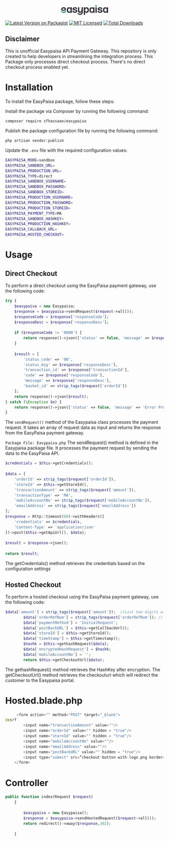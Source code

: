 <!--suppress ALL -->
<p align="center">
  <img src="logo.png" alt="EASYPAISA Payment Gateway" width="150"/><br/>
  <!-- <h3 align="center">Payfast</h3> -->
</p>

[![Latest Version on Packagist](https://img.shields.io/packagist/v/zfhassaan/easypaisa.svg?style=flat-square)](https://packagist.org/packages/zfhassaan/easypaisa)
[![MIT Licensed](https://img.shields.io/badge/license-MIT-brightgreen.svg?style=flat-square)](LICENSE.md)
[![Total Downloads](https://img.shields.io/packagist/dt/zfhassaan/easypaisa.svg?style=flat-square)](https://packagist.org/packages/zfhassaan/easypaisa)


## Disclaimer 
This is unofficial Easypaisa API Payment Gateway. This repository  is only created to help developers in streamlining the integration process. This Package only processes direct checkout process. There's no direct checkout process enabled yet.


# Installation
To install the EasyPaisa package, follow these steps:

Install the package via Composer by running the following command:

```bash
composer require zfhassaan/easypaisa
```

Publish the package configuration file by running the following command:

```php 
php artisan vendor:publish
```

Update the `.env` file with the required configuration values:

```bash
EASYPAISA_MODE=sandbox
EASYPAISA_SANDBOX_URL=
EASYPAISA_PRODUCTION_URL=
EASYPAISA_TYPE=direct
EASYPAISA_SANDBOX_USERNAME=
EASYPAISA_SANDBOX_PASSWORD=
EASYPAISA_SANDBOX_STOREID=
EASYPAISA_PRODUCTION_USERNAME=
EASYPAISA_PRODUCTION_PASSWORD=
EASYPAISA_PRODUCTION_STOREID=
EASYPAISA_PAYMENT_TYPE=MA
EASYPAISA_SANDBOX_HASHKEY=
EASYPAISA_PRODUCTION_HASHKEY=
EASYPAISA_CALLBACK_URL=
EASYPAISA_HOSTED_CHECKOUT=
```

# Usage

## Direct Checkout
To perform a direct checkout using the EasyPaisa payment gateway, use the following code:

```php 
try {
    $easypaisa = new Easypaisa;
    $response = $easypaisa->sendRequest($request->all());
    $responseCode = $response['responseCode'];
    $responseDesc = $response['responseDesc'];

    if ($responseCode != '0000') {
        return response()->json(['status' => false, 'message' => $responseDesc], Response::HTTP_NOT_ACCEPTABLE);
    }

    $result = [
        'status_code' => '00',
        'status_msg' => $response['responseDesc'],
        'transaction_id' => $response['transactionId'],
        'code' => $response['responseCode'],
        'message' => $response['responseDesc'],
        'basket_id' => strip_tags($request['orderId'])
    ];
    return response()->json($result);
} catch (\Exception $e) {
    return response()->json(['status' => false, 'message' => 'Error Processing Your Request.'], 500);
}
```

The `sendRequest()` method of the Easypaisa class processes the payment request. It takes an array of request data as input and returns the response from the EasyPaisa payment gateway.

`Package File: Easypaisa.php`
The sendRequest() method is defined in the Easypaisa package file. It processes the payment request by sending the data to the EasyPaisa API.

```php
$credentials = $this->getCredentials();

$data = [
    'orderId' => strip_tags($request['orderId']),
    'storeId' => $this->getStoreId(),
    'transactionAmount' => strip_tags($request['amount']),
    'transactionType' => 'MA',
    'mobileAccountNo' => strip_tags($request['mobileAccountNo']),
    'emailAddress' => strip_tags($request['emailAddress'])
];
$response = Http::timeout(60)->withHeaders([
    'credentials' => $credentials,
    'Content-Type' => 'application/json'
])->post($this->getApiUrl(), $data);

$result = $response->json();

return $result;
```

The getCredentials() method retrieves the credentials based on the configuration settings

## Hosted Checkout
To perform a hosted checkout using the EasyPaisa payment gateway, use the following code:
```php
$data['amount'] = strip_tags($request['amount']);  //Last two digits will be considered as Decimal
        $data['orderRefNum'] = strip_tags($request['orderRefNum']); // You can customize it (only Max 20 Alpha-Numeric characters)
        $data['paymentMethod'] = 'InitialRequest';
        $data['postBackURL'] = $this->getCallbackUrl();
        $data['storeId'] = $this->getStoreId();
        $data['timeStamp'] = $this->getTimestamp();
        $hashk = $this->gethashRequest($data);
        $data['encryptedHashRequest'] = $hashk;
        $data['mobileAccountNo'] = '';
        return $this->getCheckoutUrl($data);
```
The gethashRequest() method retrieves the HashKey after encryption.
The getCheckoutUrl() method retrieves the checkouturl which will redirect the customer to the Easypaisa portal.

# Hosted.blade.php
```php
     <form action="" method="POST" target="_blank">
@csrf
        <input name="transactionAmount" value=""/>
        <input name="orderId" value="" hidden = "true"/>
        <input name="storeId" value="" hidden = "true"/>
        <input name="mobileAccountNo" value=""/>
        <input name="emailAddress" value=""/>
        <input name="postBackURL" value="" hidden = "true"/>
        <input type="submit" src=”checkout-button-with-logo.png border=”0” name= “pay”>
    </form>
```
# Controller
```php
public function index(Request $request)
    {

        $easypaisa = new Easypaisa();
        $response = $easypaisa->sendHostedRequest($request->all());
        return redirect()->away($response,302);

    }
```
